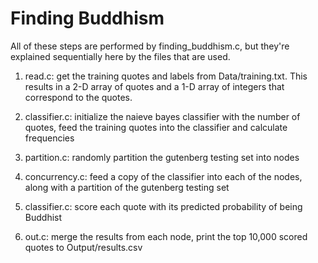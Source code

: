 # Finding Buddhism

All of these steps are performed by finding_buddhism.c, but they're explained sequentially here by the files that are used.

1. read.c: get the training quotes and labels from Data/training.txt. This results in a 2-D array of quotes and a 1-D array of integers that correspond to the quotes.

2. classifier.c: initialize the naieve bayes classifier with the number of quotes, feed the training quotes into the classifier and calculate frequencies

3. partition.c: randomly partition the gutenberg testing set into nodes

4. concurrency.c: feed a copy of the classifier into each of the nodes, along with a partition of the gutenberg testing set

5. classifier.c: score each quote with its predicted probability of being Buddhist

6. out.c: merge the results from each node, print the top 10,000 scored quotes to Output/results.csv
